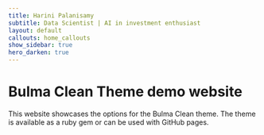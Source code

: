 ```yaml
---
title: Harini Palanisamy
subtitle: Data Scientist | AI in investment enthusiast
layout: default
callouts: home_callouts
show_sidebar: true
hero_darken: true
---
```


# Bulma Clean Theme demo website

This website showcases the options for the Bulma Clean theme. The theme is available as a ruby gem or can be used with GitHub pages. 
